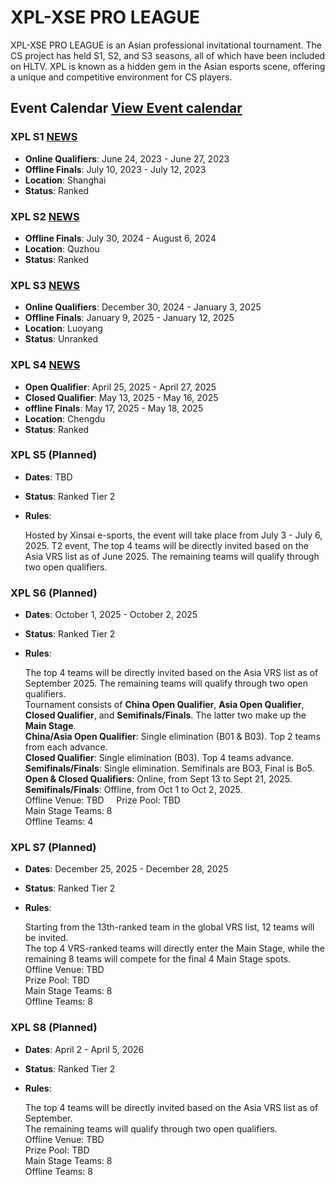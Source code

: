 # XPL-XSE PRO LEAGUE

XPL-XSE PRO LEAGUE is an Asian professional invitational tournament. The CS project has held S1, S2, and S3 seasons, all of which have been included on HLTV. XPL is known as a hidden gem in the Asian esports scene, offering a unique and competitive environment for CS players.

## Event Calendar  [View Event calendar](events.md)


### XPL S1 [NEWS](http://www.xse.asia/index.php?m=home&c=View&a=index&aid=165&admin_id=1)
- **Online Qualifiers**: June 24, 2023 - June 27, 2023
- **Offline Finals**: July 10, 2023 - July 12, 2023
- **Location**: Shanghai
- **Status**: Ranked

### XPL S2 [NEWS](http://www.xse.asia/index.php?m=home&c=View&a=index&aid=166&admin_id=1)
- **Offline Finals**: July 30, 2024 - August 6, 2024
- **Location**: Quzhou
- **Status**: Ranked

### XPL S3 [NEWS](http://www.xse.asia/index.php?m=home&c=View&a=index&aid=167&admin_id=1)
- **Online Qualifiers**: December 30, 2024 - January 3, 2025
- **Offline Finals**: January 9, 2025 - January 12, 2025
- **Location**: Luoyang
- **Status**: Unranked  

### XPL S4 [NEWS](http://www.xse.asia/index.php?m=home&c=View&a=index&aid=191) 
- **Open Qualifier**: April 25, 2025 - April 27, 2025
- **Closed Qualifier**: May 13, 2025 - May 16, 2025
- **offline Finals**: May 17, 2025 - May 18, 2025    
- **Location**: Chengdu
- **Status**: Ranked

### XPL S5 (Planned)
- **Dates**: TBD
- **Status**: Ranked Tier 2
- **Rules**:

  Hosted by Xinsai e-sports, the event will take place from July 3 - July 6, 2025.
  T2 event, The top 4 teams will be directly invited based on the Asia VRS list as of June 2025.
  The remaining teams will qualify through two open qualifiers.


### XPL S6 (Planned)
- **Dates**:  October 1, 2025 - October 2, 2025
- **Status**: Ranked Tier 2
- **Rules**:

  The top 4 teams will be directly invited based on the Asia VRS list as of September 2025. 
  The remaining teams will qualify through two open qualifiers.  
  Tournament consists of **China Open Qualifier**, **Asia Open Qualifier**, **Closed Qualifier**, and **Semifinals/Finals**. The latter two make up the **Main Stage**.  
  **China/Asia Open Qualifier**: Single elimination (B01 & B03). Top 2 teams from each advance.  
  **Closed Qualifier**: Single elimination (B03). Top 4 teams advance.  
  **Semifinals/Finals**: Single elimination. Semifinals are BO3, Final is Bo5.  
  **Open & Closed Qualifiers**: Online, from Sept 13 to Sept 21, 2025.  
  **Semifinals/Finals**: Offline, from Oct 1 to Oct 2, 2025.  
  Offline Venue: TBD     
  Prize Pool: TBD  
  Main Stage Teams: 8  
  Offline Teams: 4  


### XPL S7 (Planned)
- **Dates**: December 25, 2025 - December 28, 2025
- **Status**: Ranked Tier 2
- **Rules**:
  
  Starting from the 13th-ranked team in the global VRS list, 12 teams will be invited.   
  The top 4 VRS-ranked teams will directly enter the Main Stage, while the remaining 8 teams will compete for the final 4 Main Stage spots.  
  Offline Venue: TBD  
  Prize Pool: TBD  
  Main Stage Teams: 8  
  Offline Teams: 8  


### XPL S8 (Planned)
- **Dates**: April 2 - April 5, 2026
- **Status**: Ranked Tier 2
- **Rules**:
  
  The top 4 teams will be directly invited based on the Asia VRS list as of September.   
  The remaining teams will qualify through two open qualifiers.  
  Offline Venue: TBD  
  Prize Pool: TBD  
  Main Stage Teams: 8  
  Offline Teams: 8  
